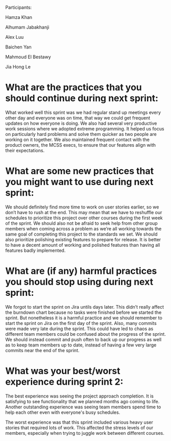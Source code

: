 Participants:

Hamza Khan

Alhumam Jabakhanji

Alex Luu

Baichen Yan

Mahmoud El Bestawy

Jia Hong Le

# What are the practices that you should continue during next sprint:

What worked well this sprint was we had regular stand up meetings every other day and everyone was on time, that way we could get frequent updates on how everyone is doing. We also had several very productive work sessions where we adopted extreme programming. It helped us focus on particularly hard problems and solve them quicker as two people are working on it together. We also maintained frequent contact with the product owners, the MCSS execs, to ensure that our features align with their expectations.

# What are some new practices that you might want to use during next sprint:

We should definitely find more time to work on user stories earlier, so we don’t have to rush at the end. This may mean that we have to reshuffle our schedules to prioritize this project over other courses during the first week of the sprint. We should also not be afraid to seek help from other group members when coming across a problem as we’re all working towards the same goal of completing this project to the standards we set. We should also prioritize polishing existing features to prepare for release. It is better to have a decent amount of working and polished features than having all features badly implemented.

# What are (if any) harmful practices you should stop using during next sprint:

We forgot to start the sprint on Jira untils days later. This didn’t really affect the burndown chart because no tasks were finished before we started the sprint. But nonetheless it is a harmful practice and we should remember to start the sprint on Jira on the first day of the sprint. Also, many commits were made very late during the sprint. This could have led to chaos as different team members could be confused about the progress of the sprint. We should instead commit and push often to back up our progress as well as to keep team members up to date, instead of having a few very large commits near the end of the sprint.

# What was your best/worst experience during sprint 2:

The best experience was seeing the project approach completion. It is satisfying to see functionality that we planned months ago coming to life. Another outstanding experience was seeing team members spend time to help each other even with everyone's busy schedules.

The worst experience was that this sprint included various heavy user stories that required lots of work. This affected the stress levels of our members, especially when trying to juggle work between different courses.



